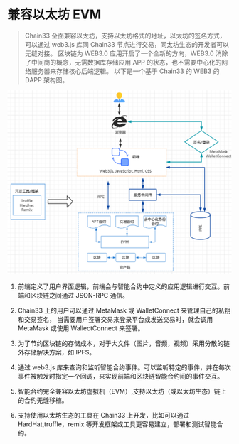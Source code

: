 # 兼容以太坊 EVM

> Chain33 全面兼容以太坊，支持以太坊格式的地址，以太坊的签名方式， 可以通过 web3.js 库同 Chain33 节点进行交易，同太坊生态的开发者可以无缝对接。
> 区块链为 WEB3.0 应用开启了一个全新的方向，WEB3.0 消除了中间商的概念，无需数据库存储应用 APP 的状态，也不需要中心化的网络服务器来存储核心后端逻辑。 以下是一个基于 Chain33 的 WEB3 的 DAPP 架构图。

![evm](../../../picture/evm-1.png)

1. 前端定义了用户界面逻辑，前端会与智能合约中定义的应用逻辑进行交互。前端和区块链之间通过 JSON-RPC 通信。

2. Chain33 上的用户可以通过 MetaMask 或 WalletConnect 来管理自己的私钥和交易签名， 当需要用户签署交易来登录平台或发送交易时，就会调用 MetaMask 或使用 WallectConnect 来签署。

3. 为了节约区块链的存储成本，对于大文件（图片，音频，视频）采用分散的链外存储解决方案，如 IPFS。

4. 通过 web3.js 库来查询和监听智能合约事件。可以监听特定的事件，并在每次事件被触发时指定一个回调，来实现前端和区块链智能合约间的事件交互。

5. 智能合约完全兼容以太坊虚拟机（EVM）,支持以太坊（或以太坊生态）链上的合约无缝移植。

6. 支持使用以太坊生态的工具在 Chain33 上开发，比如可以通过 HardHat,truffle，remix 等开发框架或工具更容易建立，部署和测试智能合约。
